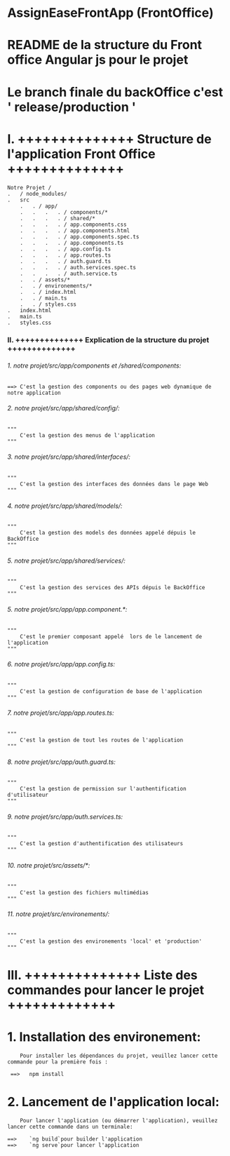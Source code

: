 # AssignEaseFrontApp (FrontOffice)



# README de la structure du  Front office Angular js pour le projet

# Le branch finale du backOffice c'est ' release/production '

# I. ++++++++++++++ Structure de l'application Front Office ++++++++++++++

    Notre Projet /
    .   / node_modules/
    .   src
        .   . / app/
        .   .   .   . / components/*
        .   .   .   . / shared/*
        .   .   .   . / app.components.css
        .   .   .   . / app.components.html
        .   .   .   . / app.components.spec.ts
        .   .   .   . / app.components.ts
        .   .   .   . / app.config.ts
        .   .   .   . / app.routes.ts
        .   .   .   . / auth.guard.ts
        .   .   .   . / auth.services.spec.ts
        .   .   .   . / auth.service.ts
        .   . / assets/*
        .   . / environements/*
        .   . / index.html
        .   . / main.ts
        .   . / styles.css
    .   index.html
    .   main.ts
    .   styles.css


### II.  ++++++++++++++ Explication de la structure du projet ++++++++++++++

  ###### 1. notre projet/src/app/components et /shared/components:

    ==> C'est la gestion des components ou des pages web dynamique de notre application

  ###### 2.  notre projet/src/app/shared/config/:

    """
        C'est la gestion des menus de l'application
    """

  ###### 3.  notre projet/src/app/shared/interfaces/:

    """
        C'est la gestion des interfaces des données dans le page Web
    """

  ###### 4.  notre projet/src/app/shared/models/:

    """
        C'est la gestion des models des données appelé dépuis le BackOffice
    """

  ###### 5.  notre projet/src/app/shared/services/:

    """
        C'est la gestion des services des APIs dépuis le BackOffice
    """

  ###### 5.  notre projet/src/app/app.component.*:

    """
        C'est le premier composant appelé  lors de le lancement de l'application
    """

  ###### 6.  notre projet/src/app/app.config.ts:

    """
        C'est la gestion de configuration de base de l'application
    """

  ###### 7.  notre projet/src/app/app.routes.ts:

    """
        C'est la gestion de tout les routes de l'application
    """

  ###### 8.  notre projet/src/app/auth.guard.ts:

    """
        C'est la gestion de permission sur l'authentification d'utilisateur
    """

  ###### 9.  notre projet/src/app/auth.services.ts:

    """
        C'est la gestion d'authentification des utilisateurs
    """
   ###### 10.  notre projet/src/assets/*:

    """
        C'est la gestion des fichiers multimédias
    """
   ###### 11.  notre projet/src/environements/:

    """
        C'est la gestion des environements 'local' et 'production'
    """


# III. ++++++++++++++ Liste des commandes pour lancer le projet +++++++++++++


 #  1. Installation des environement:

        Pour installer les dépendances du projet, veuillez lancer cette commande pour la première fois :

     ==>   npm install

 #  2. Lancement de l'application local:

        Pour lancer l'application (ou démarrer l'application), veuillez lancer cette commande dans un terminale:

    ==>    `ng build`pour builder l'application
    ==>    `ng serve`pour lancer l'application




